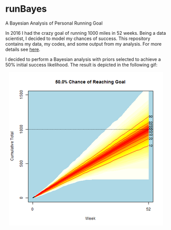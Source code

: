 # runBayes
A Bayesian Analysis of Personal Running Goal

In 2016 I had the crazy goal of running 1000 miles in 52 weeks. Being a data scientist, I decided to model my chances of success. This repository contains my data, my codes, and some output from my analysis. For more details see [here](https://chrisdienes.github.io/blog/2017/08/25/run-bayes). 

I decided to perform a Bayesian analysis with priors selected to achieve a 50% initial success likelihood. The result is depicted in the following gif:
<div style="text-align:center;">
  <img src="https://github.com/ChrisDienes/runBayes/blob/master/runBayes.gif" alt="runBayes.gif">
</div>
